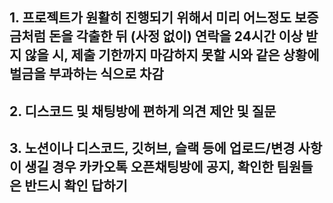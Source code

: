 ## 1. 프로젝트가 원활히 진행되기 위해서 미리 어느정도 보증금처럼 돈을 각출한 뒤 (사정 없이) 연락을 24시간 이상 받지 않을 시, 제출 기한까지 마감하지 못할 시와 같은 상황에 벌금을 부과하는 식으로 차감
## 2. 디스코드 및 채팅방에 편하게 의견 제안 및 질문
## 3. 노션이나 디스코드, 깃허브, 슬랙 등에 업로드/변경 사항이 생길 경우 카카오톡 오픈채팅방에 공지, 확인한 팀원들은 반드시 확인 답하기

